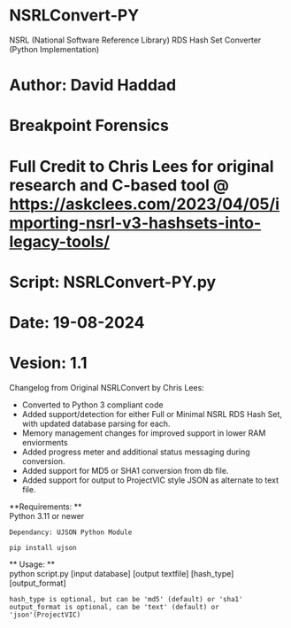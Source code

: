 # NSRLConvert-PY
NSRL (National Software Reference Library) RDS Hash Set Converter (Python Implementation)

# Author: David Haddad
# Breakpoint Forensics
# Full Credit to Chris Lees for original research and C-based tool @ https://askclees.com/2023/04/05/importing-nsrl-v3-hashsets-into-legacy-tools/ 
# Script: NSRLConvert-PY.py
# Date: 19-08-2024
# Vesion: 1.1

Changelog from Original NSRLConvert by Chris Lees:
  - Converted to Python 3 compliant code
  - Added support/detection for either Full or Minimal NSRL RDS Hash Set, with updated database parsing for each.
  - Memory management changes for improved support in lower RAM enviorments
  - Added progress meter and additional status messaging during conversion.
  - Added support for MD5 or SHA1 conversion from db file.
  - Added support for output to ProjectVIC style JSON as alternate to text file.

**Requirements:
**    
    Python 3.11 or newer
    
    Dependancy: UJSON Python Module
    
    pip install ujson
    
**    Usage:
**    
python script.py [input database] [output textfile] [hash_type] [output_format]
    
    hash_type is optional, but can be 'md5' (default) or 'sha1'
    output_format is optional, can be 'text' (default) or 'json'(ProjectVIC)

